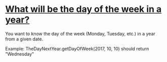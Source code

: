 # [What will be the day of the week in a year?](https://www.codewars.com/kata/what-will-be-the-day-of-the-week-in-a-year "https://www.codewars.com/kata/595695afc575c9d266000037")

You want to know the day of the week (Monday, Tuesday, etc.) in a year from a given date.

Example:
TheDayNextYear.getDayOfWeek(2017, 10, 10) should return "Wednesday"